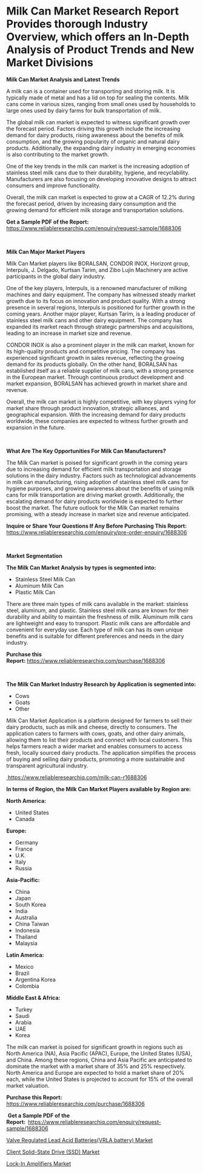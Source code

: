 <p><h1>Milk Can Market Research Report Provides thorough Industry Overview, which offers an In-Depth Analysis of Product Trends and New Market Divisions</h1></p><p><strong>Milk Can Market Analysis and Latest Trends</strong></p>
<p><p>A milk can is a container used for transporting and storing milk. It is typically made of metal and has a lid on top for sealing the contents. Milk cans come in various sizes, ranging from small ones used by households to large ones used by dairy farms for bulk transportation of milk.</p><p>The global milk can market is expected to witness significant growth over the forecast period. Factors driving this growth include the increasing demand for dairy products, rising awareness about the benefits of milk consumption, and the growing popularity of organic and natural dairy products. Additionally, the expanding dairy industry in emerging economies is also contributing to the market growth.</p><p>One of the key trends in the milk can market is the increasing adoption of stainless steel milk cans due to their durability, hygiene, and recyclability. Manufacturers are also focusing on developing innovative designs to attract consumers and improve functionality.</p><p>Overall, the milk can market is expected to grow at a CAGR of 12.2% during the forecast period, driven by increasing dairy consumption and the growing demand for efficient milk storage and transportation solutions.</p></p>
<p><strong>Get a Sample PDF of the Report:&nbsp;</strong> <a href="https://www.reliableresearchiq.com/enquiry/request-sample/1688306">https://www.reliableresearchiq.com/enquiry/request-sample/1688306</a></p>
<p>&nbsp;</p>
<p><strong>Milk Can Major Market Players</strong></p>
<p><p>Milk Can Market players like BORALSAN, CONDOR INOX, Horizont group, Interpuls, J. Delgado, Kurtsan Tarim, and Zibo Lujin Machinery are active participants in the global dairy industry.</p><p>One of the key players, Interpuls, is a renowned manufacturer of milking machines and dairy equipment. The company has witnessed steady market growth due to its focus on innovation and product quality. With a strong presence in several regions, Interpuls is positioned for further growth in the coming years. Another major player, Kurtsan Tarim, is a leading producer of stainless steel milk cans and other dairy equipment. The company has expanded its market reach through strategic partnerships and acquisitions, leading to an increase in market size and revenue.</p><p>CONDOR INOX is also a prominent player in the milk can market, known for its high-quality products and competitive pricing. The company has experienced significant growth in sales revenue, reflecting the growing demand for its products globally. On the other hand, BORALSAN has established itself as a reliable supplier of milk cans, with a strong presence in the European market. Through continuous product development and market expansion, BORALSAN has achieved growth in market share and revenue.</p><p>Overall, the milk can market is highly competitive, with key players vying for market share through product innovation, strategic alliances, and geographical expansion. With the increasing demand for dairy products worldwide, these companies are expected to witness further growth and expansion in the future.</p></p>
<p>&nbsp;</p>
<p><strong>What Are The Key Opportunities For Milk Can Manufacturers?</strong></p>
<p><p>The Milk Can market is poised for significant growth in the coming years due to increasing demand for efficient milk transportation and storage solutions in the dairy industry. Factors such as technological advancements in milk can manufacturing, rising adoption of stainless steel milk cans for hygiene purposes, and growing awareness about the benefits of using milk cans for milk transportation are driving market growth. Additionally, the escalating demand for dairy products worldwide is expected to further boost the market. The future outlook for the Milk Can market remains promising, with a steady increase in market size and revenue anticipated.</p></p>
<p><strong>Inquire or Share Your Questions If Any Before Purchasing This Report:</strong> <a href="https://www.reliableresearchiq.com/enquiry/pre-order-enquiry/1688306">https://www.reliableresearchiq.com/enquiry/pre-order-enquiry/1688306</a></p>
<p>&nbsp;</p>
<p><strong>Market Segmentation</strong></p>
<p><strong>The Milk Can Market Analysis by types is segmented into:</strong></p>
<p><ul><li>Stainless Steel Milk Can</li><li>Aluminum Milk Can</li><li>Plastic Milk Can</li></ul></p>
<p><p>There are three main types of milk cans available in the market: stainless steel, aluminum, and plastic. Stainless steel milk cans are known for their durability and ability to maintain the freshness of milk. Aluminum milk cans are lightweight and easy to transport. Plastic milk cans are affordable and convenient for everyday use. Each type of milk can has its own unique benefits and is suitable for different preferences and needs in the dairy industry.</p></p>
<p><strong>Purchase this Report:&nbsp;</strong><a href="https://www.reliableresearchiq.com/purchase/1688306">https://www.reliableresearchiq.com/purchase/1688306</a></p>
<p>&nbsp;</p>
<p><strong>The Milk Can Market Industry Research by Application is segmented into:</strong></p>
<p><ul><li>Cows</li><li>Goats</li><li>Other</li></ul></p>
<p><p>Milk Can Market Application is a platform designed for farmers to sell their dairy products, such as milk and cheese, directly to consumers. The application caters to farmers with cows, goats, and other dairy animals, allowing them to list their products and connect with local customers. This helps farmers reach a wider market and enables consumers to access fresh, locally sourced dairy products. The application simplifies the process of buying and selling dairy products, promoting a more sustainable and transparent agricultural industry.</p></p>
<p><a href="https://www.reliableresearchiq.com/milk-can-r1688306">&nbsp;https://www.reliableresearchiq.com/milk-can-r1688306</a></p>
<p><strong>In terms of Region, the Milk Can Market Players available by Region are:</strong></p>
<p>
    <p> <strong> North America: </strong>
        <ul>
            <li>United States</li>
            <li>Canada</li>
        </ul>
        </p> 
    <p> <strong> Europe: </strong>
        <ul>
            <li>Germany</li>
            <li>France</li>
            <li>U.K.</li>
            <li>Italy</li>
            <li>Russia</li>
        </ul>
        </p> 
    <p> <strong> Asia-Pacific: </strong>
        <ul>
            <li>China</li>
            <li>Japan</li>
            <li>South Korea</li>
            <li>India</li>
            <li>Australia</li>
            <li>China Taiwan</li>
            <li>Indonesia</li>
            <li>Thailand</li>
            <li>Malaysia</li>
        </ul>
        </p> 
    <p> <strong> Latin America: </strong>
        <ul>
            <li>Mexico</li>
            <li>Brazil</li>
            <li>Argentina Korea</li>
            <li>Colombia</li>
        </ul>
        </p> 
    <p> <strong> Middle East & Africa: </strong>
        <ul>
            <li>Turkey</li>
            <li>Saudi</li>
            <li>Arabia</li>
            <li>UAE</li>
            <li>Korea</li>
        </ul>
    </p>
    </p>
<p><p>The milk can market is poised for significant growth in regions such as North America (NA), Asia Pacific (APAC), Europe, the United States (USA), and China. Among these regions, China and Asia Pacific are anticipated to dominate the market with a market share of 35% and 25% respectively. North America and Europe are expected to hold a market share of 20% each, while the United States is projected to account for 15% of the overall market valuation.</p></p>
<p><strong>Purchase this Report: </strong><a href="https://www.reliableresearchiq.com/purchase/1688306">https://www.reliableresearchiq.com/purchase/1688306</a></p>
<p>&nbsp;<strong>Get a Sample PDF of the Report:&nbsp;&nbsp;</strong><a href="https://www.reliableresearchiq.com/enquiry/request-sample/1688306">https://www.reliableresearchiq.com/enquiry/request-sample/1688306</a></p>
<p><strong></strong></p>
<p><p><a href="https://github.com/obertPattersbG/Market-Research-Report-List-1/blob/main/valve-regulated-lead-acid-batteriesvrla-battery-market.md">Valve Regulated Lead Acid Batteries(VRLA battery) Market</a></p><p><a href="https://github.com/graysonwolfe1913/Market-Research-Report-List-1/blob/main/client-solid-state-drive-ssd-market.md">Client Solid-State Drive (SSD) Market</a></p><p><a href="https://github.com/gerrikabranch52024/Market-Research-Report-List-1/blob/main/lock-in-amplifiers-market.md">Lock-In Amplifiers Market</a></p></p>